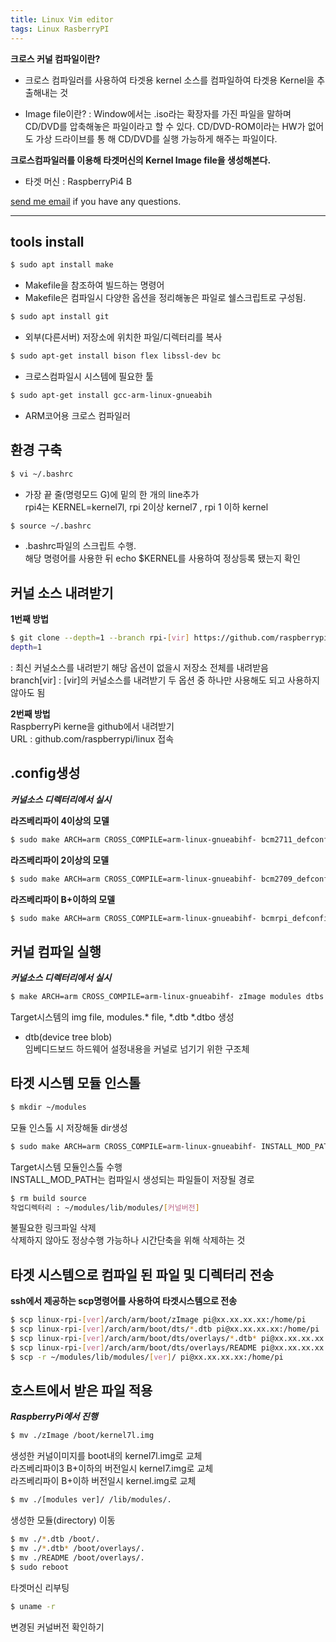 ```yaml
---
title: Linux Vim editor
tags: Linux RasberryPI
---
```


**크로스 커널 컴파일이란?**

* 크로스 컴파일러를 사용하여 타겟용 kernel 소스를 컴파일하여 타겟용 Kernel을 추출해내는 것

* Image file이란?
	: Window에서는 .iso라는 확장자를 가진 파일을 말하며 CD/DVD를 압축해놓은
	파일이라고 할 수 있다. CD/DVD-ROM이라는 HW가 없어도 가상 드라이브를 통
	해 CD/DVD를 실행 가능하게 해주는 파일이다.

**크로스컴파일러를 이용해 타겟머신의 Kernel Image file을 생성해본다.**  
* 타겟 머신 : RaspberryPi4 B  

 [send me email](mailto:jewel7492@gmail.com) if you have any questions.

<!--more-->

---

## tools install

```bash
$ sudo apt install make
```
* Makefile을 참조하여 빌드하는 명령어  
* Makefile은 컴파일시 다양한 옵션을 정리해놓은 파일로 쉘스크립트로 구성됨.  

```bash
$ sudo apt install git
```
* 외부(다른서버) 저장소에 위치한 파일/디렉터리를 복사  

```bash
$ sudo apt-get install bison flex libssl-dev bc
```
* 크로스컴파일시 시스템에 필요한 툴  

```bash
$ sudo apt-get install gcc-arm-linux-gnueabih
```
* ARM코어용 크로스 컴파일러  


## 환경 구축

```bash
$ vi ~/.bashrc
```  
* 가장 끝 줄(명령모드 G)에 밑의 한 개의 line추가  
rpi4는 KERNEL=kernel7l, rpi 2이상 kernel7 , rpi 1 이하 kernel

```bash
$ source ~/.bashrc
```  
* .bashrc파일의 스크립트 수행.  
해당 명령어를 사용한 뒤 echo $KERNEL를 사용하여 정상등록 됐는지 확인


## 커널 소스 내려받기  

**1번째 방법**  
```bash
$ git clone --depth=1 --branch rpi-[vir] https://github.com/raspberrypi/linux.git ~/linux
depth=1
```
: 최신 커널소스를 내려받기 해당 옵션이 없을시 저장소 전체를 내려받음  
branch[vir] : [vir]의 커널소스를 내려받기
두 옵션 중 하나만 사용해도 되고 사용하지 않아도 됨

**2번째 방법**  
RaspberryPi kerne을 github에서 내려받기  
URL : github.com/raspberrypi/linux 접속


## .config생성  
***커널소스 디렉터리에서 실시***

**라즈베리파이 4이상의 모델**  
```bash
$ sudo make ARCH=arm CROSS_COMPILE=arm-linux-gnueabihf- bcm2711_defconfig
```
**라즈베리파이 2이상의 모델**  
```bash
$ sudo make ARCH=arm CROSS_COMPILE=arm-linux-gnueabihf- bcm2709_defconfig
```
**라즈베리파이 B+이하의 모델**  
```bash
$ sudo make ARCH=arm CROSS_COMPILE=arm-linux-gnueabihf- bcmrpi_defconfig
```


## 커널 컴파일 실행  
***커널소스 디렉터리에서 실시***

```bash
$ make ARCH=arm CROSS_COMPILE=arm-linux-gnueabihf- zImage modules dtbs
```
Target시스템의 img file, modules.* file, *.dtb *.dtbo 생성
	
* dtb(device tree blob)  
임베디드보드 하드웨어 설정내용을 커널로 넘기기 위한 구조체


## 타겟 시스템 모듈 인스톨  

```bash
$ mkdir ~/modules
```
모듈 인스톨 시 저장해둘 dir생성  

```bash
$ sudo make ARCH=arm CROSS_COMPILE=arm-linux-gnueabihf- INSTALL_MOD_PATH=~/modules modules_install  
```
Target시스템 모듈인스톨 수행  
INSTALL_MOD_PATH는 컴파일시 생성되는 파일들이 저장될 경로

```bash
$ rm build source
작업디렉터리 : ~/modules/lib/modules/[커널버전] 
```
불필요한 링크파일 삭제  
삭제하지 않아도 정상수행 가능하나 시간단축을 위해 삭제하는 것  


## 타겟 시스템으로 컴파일 된 파일 및 디렉터리 전송

**ssh에서 제공하는 scp명령어를 사용하여 타겟시스템으로 전송**  
```bash
$ scp linux-rpi-[ver]/arch/arm/boot/zImage pi@xx.xx.xx.xx:/home/pi
$ scp linux-rpi-[ver]/arch/arm/boot/dts/*.dtb pi@xx.xx.xx.xx:/home/pi
$ scp linux-rpi-[ver]/arch/arm/boot/dts/overlays/*.dtb* pi@xx.xx.xx.xx:/home/pi
$ scp linux-rpi-[ver]/arch/arm/boot/dts/overlays/README pi@xx.xx.xx.xx:/home/pi
$ scp -r ~/modules/lib/modules/[ver]/ pi@xx.xx.xx.xx:/home/pi
```

## 호스트에서 받은 파일 적용  
***RaspberryPi에서 진행***  

```bash
$ mv ./zImage /boot/kernel7l.img
```
생성한 커널이미지를 boot내의 kernel7l.img로 교체  
라즈베리파이3 B+이하의 버전일시 kernel7.img로 교체  
라즈베리파이 B+이하 버전일시 kernel.img로 교체  

```bash
$ mv ./[modules ver]/ /lib/modules/.
```
생성한 모듈(directory) 이동
```bash
$ mv ./*.dtb /boot/.
$ mv ./*.dtb* /boot/overlays/. 
$ mv ./README /boot/overlays/.
$ sudo reboot
```
타겟머신 리부팅
```bash
$ uname -r
```
변경된 커널버전 확인하기